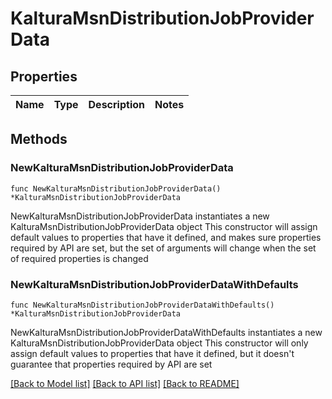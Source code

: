 # KalturaMsnDistributionJobProviderData

## Properties

Name | Type | Description | Notes
------------ | ------------- | ------------- | -------------

## Methods

### NewKalturaMsnDistributionJobProviderData

`func NewKalturaMsnDistributionJobProviderData() *KalturaMsnDistributionJobProviderData`

NewKalturaMsnDistributionJobProviderData instantiates a new KalturaMsnDistributionJobProviderData object
This constructor will assign default values to properties that have it defined,
and makes sure properties required by API are set, but the set of arguments
will change when the set of required properties is changed

### NewKalturaMsnDistributionJobProviderDataWithDefaults

`func NewKalturaMsnDistributionJobProviderDataWithDefaults() *KalturaMsnDistributionJobProviderData`

NewKalturaMsnDistributionJobProviderDataWithDefaults instantiates a new KalturaMsnDistributionJobProviderData object
This constructor will only assign default values to properties that have it defined,
but it doesn't guarantee that properties required by API are set


[[Back to Model list]](../README.md#documentation-for-models) [[Back to API list]](../README.md#documentation-for-api-endpoints) [[Back to README]](../README.md)


